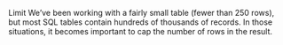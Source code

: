 Limit
We’ve been working with a fairly small table (fewer than 250 rows), but most SQL tables contain hundreds of thousands of records. In those situations, it becomes important to cap the number of rows in the result.
